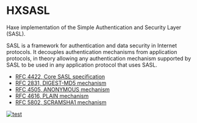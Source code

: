 HXSASL
======
Haxe implementation of the Simple Authentication and Security Layer (SASL).

SASL is a framework for authentication and data security in Internet protocols.
It decouples authentication mechanisms from application protocols, in theory allowing any authentication mechanism supported by SASL to be used in any application protocol that uses SASL.

* [RFC 4422, Core SASL specification](https://tools.ietf.org/html/rfc4422)
* [RFC 2831, DIGEST-MD5 mechanism](https://tools.ietf.org/html/rfc2831)
* [RFC 4505, ANONYMOUS mechanism](https://tools.ietf.org/html/rfc4505)
* [RFC 4616, PLAIN mechanism](https://tools.ietf.org/html/rfc4616)
* [RFC 5802, SCRAMSHA1 mechanism](https://tools.ietf.org/html/rfc5802)

[![test](https://github.com/tong/hxsasl/actions/workflows/test.yml/badge.svg)](https://github.com/tong/hxsasl/actions/workflows/test.yml)
